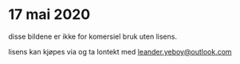 # 17 mai 2020
 
disse bildene er ikke for komersiel bruk uten lisens.

lisens kan kjøpes via og ta lontekt med leander.yeboy@outlook.com
